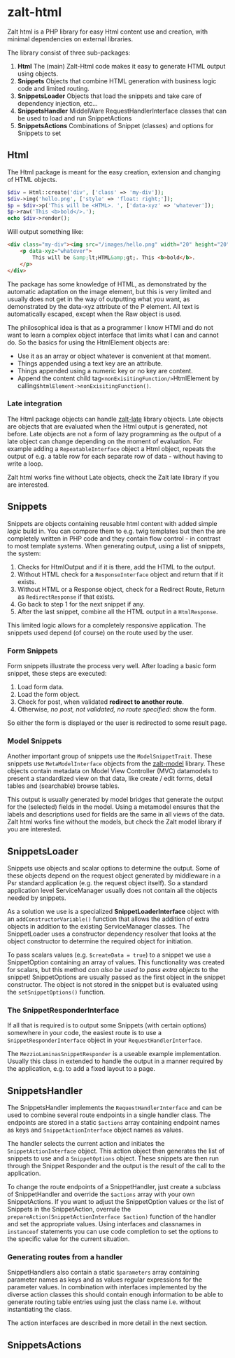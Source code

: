 # zalt-html
Zalt html is a PHP library for easy Html content use and creation, with minimal dependencies on external libraries.

The library consist of three sub-packages:

1. **Html** The (main) Zalt-Html code makes it easy to generate HTML output using objects.
2. **Snippets** Objects that combine HTML generation with business logic code and limited routing.
3. **SnippetsLoader** Objects that load the snippets and take care of dependency injection, etc...
4. **SnippetsHandler** MiddelWare RequestHandlerInterface classes that can be used to load and run SnippetActions
5. **SnippetsActions** Combinations of Snippet (classes) and options for Snippets to set  

## Html

The Html package is meant for the easy creation, extension and changing of HTML objects. 

```php
$div = Html::create('div', ['class' => 'my-div']);
$div->img('hello.png', ['style' => 'float: right;']);
$p = $div->p('This will be <HTML>. ', ['data-xyz' => 'whatever']);
$p->raw('This <b>bold</>.');
echo $div->render();
```

Will output something like:

```html
<div class="my-div"><img src="/images/hello.png" width="20" height="20" style="float: right;"/>
    <p data-xyz="whatever">
        This will be &amp;lt;HTML&amp;gt;. This <b>bold</b>. 
    </p>
</div>
```

The package has some knowledge of HTML, as demonstrated by the automatic adaptation on the image element, but this
is very limited and usually does not get in the way of outputting what you want, as demonstrated by the data-xyz 
attribute of the P element. All text is automatically escaped, except when the Raw object is used. 

The philosophical idea is that as a programmer I know HTMl and do not want to learn a complex object interface that 
limits what I can and cannot do. So the basics for using the HtmlElement objects are:
- Use it as an array or object whatever is convenient at that moment.
- Things appended using a text key are an attribute.
- Things appended using a numeric key or no key are content.
- Append the content child tag``<nonExisitingFunction/>``HtmlElement by calling``$htmlElement->nonExisitingFunction()``.

### Late integration

The Html package objects can handle [zalt-late](https://github.com/MagnaFacta/zalt-late) library objects. Late objects
are objects that are evaluated when the Html output is generated, not before. Late objects are not a form of lazy 
programming as the output of a late object can change depending on the moment of evaluation. For example adding a 
``RepeatableInterface`` object a Html object, repeats the output of e.g. a table row for each separate row of data - 
without having to write a loop.  

Zalt html works fine without Late objects, check the Zalt late library if you are interested.


## Snippets

Snippets are objects containing reusable html content with added simple *logic* build in. You can compore them to e.g. 
twig templates but then the are completely written in PHP code and they contain flow control - in contrast to most 
template systems. When generating output, using a list of snippets, the system:

1. Checks for HtmlOutput and if it is there, add the HTML to the output.
2. Without HTML check for a ``ResponseInterface`` object and return that if it exists.
3. Without HTML or a Response object, check for a Redirect Route, Return as ``RedirectResponse`` if that exists.
4. Go back to step 1 for the next snippet if any.
5. After the last snippet, combine all the HTML output in a ``HtmlResponse``.

This limited logic allows for a completely responsive application. The snippets used depend (of course) on the route
used by the user.

### Form Snippets

Form snippets illustrate the process very well. After loading a basic form snippet, these steps are executed:

1. Load form data.
2. Load the form object.
3. Check for post, when validated **redirect to another route**.
4. Otherwise, *no post, not validated, no route specified*: show the form.

So either the form is displayed or the user is redirected to some result page.

### Model Snippets

Another important group of snippets use the ```ModelSnippetTrait```. These snippets use ``MetaModelInterface`` objects 
from the [zalt-model](https://github.com/MagnaFacta/zalt-model) library. These objects contain metadata on Model View 
Controller (MVC) datamodels to present a standardized view on that data, like create / edit forms, detail tables and
(searchable) browse tables. 

This output is usually generated by model bridges that generate the output for the (selected) fields in the model. 
Using a metamodel ensures that the labels and descriptions used for fields are the same in all views of the data. 
Zalt html works fine without the models, but check the Zalt model library if you are interested.    


## SnippetsLoader

Snippets use objects and scalar options to determine the output. Some of these objects depend on the request object 
generated by middleware in a Psr standard application (e.g. the request object itself). So a standard application level
ServiceManager usually does not contain all the objects needed by snippets. 

As a solution we use is a specialized **SnippetLoaderInterface** object with an ``addConstructorVariable()`` function 
that allows the addition of extra objects in addition to the existing ServiceManager classes. The SnippetLoader uses a 
constructor dependency resolver that looks at the object constructor to determine the required object for initiation.

To pass scalars values (e.g. ``$createData = true``) to a snippet we use a SnippetOption containing an array of 
values. This functionality was created for scalars, but this method *can also be used to pass extra objects* to the 
snippet! SnippetOptions are usually passed as the first object in the snippet constructor. The object is not stored 
in the snippet but is evaluated using the ``setSnippetOptions()`` function. 

### The SnippetResponderInterface

If all that is required is to output some Snippets (with certain options) somewhere in your code, the easiest route
is to use a ``SnippetResponderInterface`` object in your ``RequestHandlerInterface``. 

The ``MezzioLaminasSnippetResponder`` is a useable example implementation. Usually this class in extended to handle 
the output in a manner required by the application, e.g. to add a fixed layout to a page.


## SnippetsHandler

The SnippetsHandler implements the ``RequestHandlerInterface`` and can be used to combine several route endpoints
in a single handler class. The endpoints are stored in a static ``$actions`` array containing endpoint names as keys 
and ``SnippetActionInterface`` object names as values.

The handler selects the current action and initiates the ``SnippetActionInterface`` object. This action object then 
generates the list of snippets to use and a ``SnippetOptions`` object. These snippets are then run through the 
Snippet Responder and the output is the result of the call to the application.

To change the route endpoints of a SnippetHandler, just create a subclass of SnippetHandler and override the ``$actions``
array with your own SnippetActions. If you want to adjust the SnippetOption values or the list of Snippets in the 
SnippetAction, overrule the ``prepareAction(SnippetActionInterface $action)`` function of the handler and set
the appropriate values. Using interfaces and classnames in ``instanceof`` statements you can use code completion
to set the options to the specific value for the current situation.

### Generating routes from a handler

SnippetHandlers also contain a static ``$parameters`` array containing parameter names as keys and as values regular 
expressions for the parameter values. In combination with interfaces implemented by the diverse action classes 
this should contain enough information to be able to generate routing table entries using just the class name i.e.
without instantiating the class.

The action interfaces are described in more detail in the next section.


## SnippetsActions